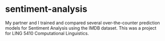 # sentiment-analysis
My partner and I trained and compared several over-the-counter prediction models for Sentiment Analysis using the IMDB dataset. 
This was a project for LING 5410 Computational Linguistics.
